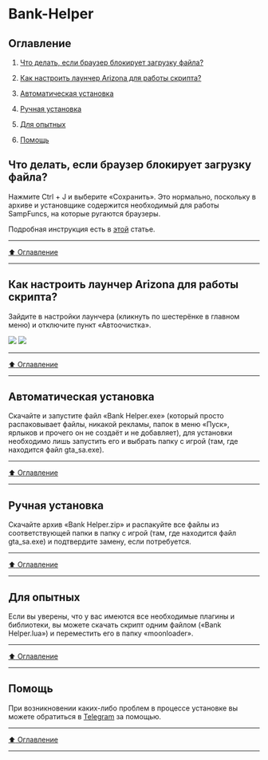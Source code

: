 # Bank-Helper

## Оглавление

1. [Что делать, если браузер блокирует загрузку файла?](#что-делать-если-браузер-блокирует-загрузку-файла)

2. [Как настроить лаунчер Arizona для работы скрипта?](#как-настроить-лаунчер-arizona-для-работы-скрипта)

3. [Автоматическая установка](#автоматическая-установка)

4. [Ручная установка](#ручная-установка)

5. [Для опытных](#для-опытных)

6. [Помощь](#помощь)

## Что делать, если браузер блокирует загрузку файла?
Нажмите Ctrl + J и выберите «Сохранить». Это нормально, поскольку в архиве и установщике содержится необходимый для работы SampFuncs, на которые ругаются браузеры.

Подробная инструкция есть в [этой](https://soft-setup.ru/razreshit-skachivanie-fajla-kotoryj-google-chrome-blokiruet/) статье.
____
[:arrow_up: Оглавление](#оглавление) 
____
## Как настроить лаунчер Arizona для работы скрипта?
Зайдите в настройки лаунчера (кликнуть по шестерёнке в главном меню) и отключите пункт «Автоочистка».

![](https://i.imgur.com/HCC1eId.png)
![](https://i.imgur.com/V0mb2ez.png)
____
[:arrow_up: Оглавление](#оглавление) 
____
## Автоматическая установка
Скачайте и запустите файл «Bank Helper.exe» (который просто распаковывает файлы, никакой рекламы, папок в меню «Пуск», ярлыков и прочего он не создаёт и не добавляет), для установки необходимо лишь запустить его и выбрать папку с игрой (там, где находится файл gta_sa.exe).
____
[:arrow_up: Оглавление](#оглавление) 
____
## Ручная установка
Скачайте архив «Bank Helper.zip» и распакуйте все файлы из соответствующей папки в папку с игрой (там, где находится файл gta_sa.exe) и подтвердите замену, если потребуется.
____
[:arrow_up: Оглавление](#оглавление) 
____
## Для опытных
Если вы уверены, что у вас имеются все необходимые плагины и библиотеки, вы можете скачать скрипт одним файлом («Bank Helper.lua») и переместить его в папку «moonloader».
____
[:arrow_up: Оглавление](#оглавление) 
____
## Помощь
При возникновении каких-либо проблем в процессе установке вы можете обратиться в [Telegram](https://t.me/celenthead) за помощью.
____
[:arrow_up: Оглавление](#оглавление) 
____
